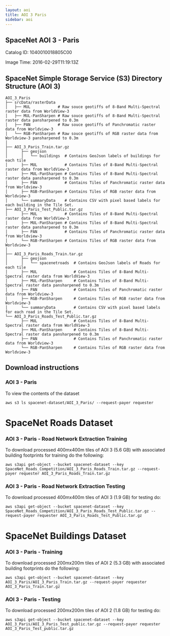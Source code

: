```yaml
---
layout: aoi
title: AOI 3 Paris
sidebar: aoi
---
```

## SpaceNet AOI 3 - Paris
Catalog ID: 1040010018805C00

Image Time: 2016-02-29T11:19:13Z

<script src="https://embed.github.com/view/geojson/SpaceNetChallenge/utilities/spacenetV3/spacenetutilities/datasets/AOI_3_Paris/AOI_3_Paris_SrcTindexex.geojson"></script>


## SpaceNet Simple Storage Service (S3) Directory Structure (AOI 3)
```
AOI_3_Paris
├── srcData/rasterData
│   ├── MUL            # Raw souce geotiffs of 8-Band Multi-Spectral raster data from WorldView-3
│   ├── MUL-PanSharpen # Raw souce geotiffs of 8-Band Multi-Spectral raster data pansharpened to 0.3m
│   ├── PAN            # Raw souce geotiffs of Panchromatic raster data from Worldview-3
│   └── RGB-PanSharpen # Raw souce geotiffs of RGB raster data from Worldview-3 pansharpened to 0.3m
│      
├── AOI_3_Paris_Train.tar.gz
│      ├── geojson
│      │   └── buildings  # Contains GeoJson labels of buildings for each tile
│      ├── MUL            # Contains Tiles of 8-Band Multi-Spectral raster data from WorldView-3
│      ├── MUL-PanSharpen # Contains Tiles of 8-Band Multi-Spectral raster data pansharpened to 0.3m
│      ├── PAN            # Contains Tiles of Panchromatic raster data from Worldview-3
│      ├── RGB-PanSharpen # Contains Tiles of RGB raster data from Worldview-3
│      └── summaryData    # Contains CSV with pixel based labels for each building in the Tile Set.
├── AOI_3_Paris_Test_Public.tar.gz
│      ├── MUL            # Contains Tiles of 8-Band Multi-Spectral raster data from WorldView-3
│      ├── MUL-PanSharpen # Contains Tiles of 8-Band Multi-Spectral raster data pansharpened to 0.3m
│      ├── PAN            # Contains Tiles of Panchromatic raster data from Worldview-3
│      └── RGB-PanSharpen # Contains Tiles of RGB raster data from Worldview-3
│
├── AOI_3_Paris_Roads_Train.tar.gz
│      ├── geojson
│      │   └── spacenetroads  # Contains GeoJson labels of Roads for each tile
│      ├── MUL                # Contains Tiles of 8-Band Multi-Spectral raster data from WorldView-3
│      ├── MUL-PanSharpen     # Contains Tiles of 8-Band Multi-Spectral raster data pansharpened to 0.3m
│      ├── PAN                # Contains Tiles of Panchromatic raster data from Worldview-3
│      ├── RGB-PanSharpen     # Contains Tiles of RGB raster data from Worldview-3
│      └── summaryData        # Contains CSV with pixel based labels for each road in the Tile Set.
└── AOI_3_Paris_Roads_Test_Public.tar.gz
       ├── MUL                # Contains Tiles of 8-Band Multi-Spectral raster data from WorldView-3
       ├── MUL-PanSharpen     # Contains Tiles of 8-Band Multi-Spectral raster data pansharpened to 0.3m
       ├── PAN                # Contains Tiles of Panchromatic raster data from Worldview-3
       └── RGB-PanSharpen     # Contains Tiles of RGB raster data from Worldview-3   
```
## Download instructions

### AOI 3 - Paris
To view the contents of the dataset
```commandline
aws s3 ls spacenet-dataset/AOI_3_Paris/ --request-payer requester
```

# SpaceNet Roads Dataset
### AOI 3 - Paris -  Road Network Extraction Training
To download processed 400mx400m tiles of AOI 3 (5.6 GB) with associated building footprints for training do the following:
```
aws s3api get-object --bucket spacenet-dataset --key SpaceNet_Roads_Competition/AOI_3_Paris_Roads_Train.tar.gz --request-payer requester AOI_3_Paris_Roads_Train.tar.gz
```
### AOI 3 - Paris - Road Network Extraction  Testing
To download processed 400mx400m tiles of AOI 3 (1.9 GB) for testing do:
```
aws s3api get-object --bucket spacenet-dataset --key SpaceNet_Roads_Competition/AOI_3_Paris_Roads_Test_Public.tar.gz --request-payer requester AOI_3_Paris_Roads_Test_Public.tar.gz
```


# SpaceNet Buildings Dataset
### AOI 3 - Paris - Training
To download processed 200mx200m tiles of AOI 2 (5.3 GB) with associated building footprints do the following:
```
aws s3api get-object --bucket spacenet-dataset --key AOI_3_Paris/AOI_3_Paris_Train.tar.gz --request-payer requester AOI_3_Paris_Train.tar.gz
```

### AOI 3 - Paris - Testing
To download processed 200mx200m tiles of AOI 2 (1.8 GB) for testing do:
```
aws s3api get-object --bucket spacenet-dataset --key AOI_3_Paris/AOI_3_Paris_Test_public.tar.gz --request-payer requester AOI_3_Paris_Test_public.tar.gz
```